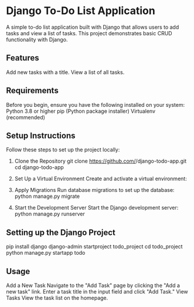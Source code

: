 # Django To-Do List Application
A simple to-do list application built with Django that allows users to add tasks and view a list of tasks. This project demonstrates basic CRUD functionality with Django.

## Features
Add new tasks with a title.
View a list of all tasks.

## Requirements
Before you begin, ensure you have the following installed on your system:
Python 3.8 or higher
pip (Python package installer)
Virtualenv (recommended)

## Setup Instructions
Follow these steps to set up the project locally:

1. Clone the Repository
git clone https://github.com/<your-username>/django-todo-app.git
cd django-todo-app

2. Set Up a Virtual Environment
Create and activate a virtual environment:

4. Apply Migrations
Run database migrations to set up the database:
python manage.py migrate

5. Start the Development Server
Start the Django development server:
python manage.py runserver

## Setting up the Django Project
pip install django
django-admin startproject todo_project
cd todo_project
python manage.py startapp todo

## Usage
Add a New Task
Navigate to the "Add Task" page by clicking the "Add a new task" link.
Enter a task title in the input field and click "Add Task."
View Tasks
View the task list on the homepage.
